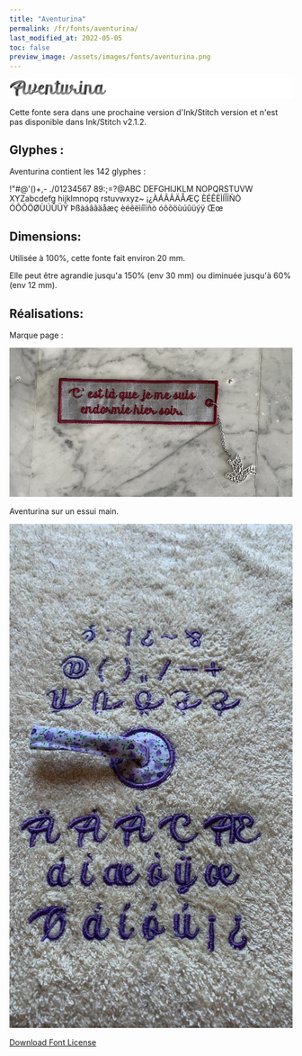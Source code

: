 ```yaml
---
title: "Aventurina"
permalink: /fr/fonts/aventurina/
last_modified_at: 2022-05-05
toc: false
preview_image: /assets/images/fonts/aventurina.png
---
```

![Aventurina](/assets/images/fonts/aventurina.png)

Cette fonte sera dans une prochaine version d'Ink/Stitch version et n'est pas disponible dans Ink/Stitch v2.1.2.
## Glyphes :
Aventurina contient les 142 glyphes : 

	
!"#@'()+,-
./01234567
89:;=?@ABC
DEFGHIJKLM
NOPQRSTUVW
XYZabcdefg
hijklmnopq
rstuvwxyz~
¡¿ÀÁÂÃÄÅÆÇ
ÈÉÊËÌÍÎÏÑÒ
ÓÔÕÖØÙÚÛÜÝ
Þßàáâãäåæç
èéêëìíîïñò
óôõöùúûüýÿ
Œœ


## Dimensions:

Utilisée à 100%, cette fonte fait environ 20 mm.

Elle peut être agrandie jusqu'a 150% (env 30 mm) ou diminuée jusqu'à 60% (env 12 mm).

## Réalisations: 

Marque page : 

![Marque page](/assets/images/fonts/aventurina3.jpg)

Aventurina sur un essui main.

![Aventurina2](/assets/images/fonts/aventurina2.jpg)


[Download Font License](https://github.com/inkstitch/inkstitch/tree/main/fonts/aventurina/LICENSE)
